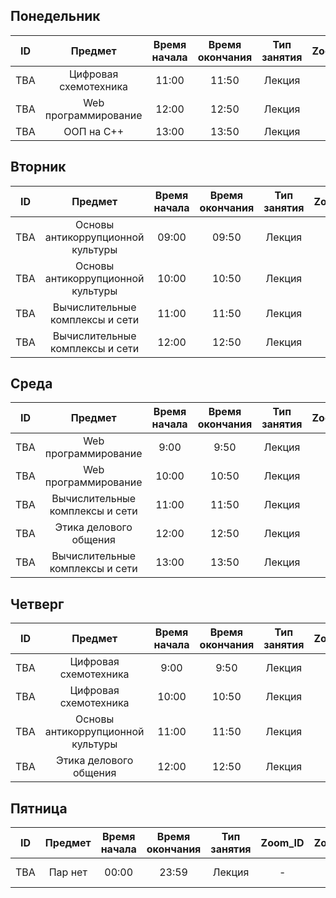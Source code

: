 ## Понедельник
| ID  |   Предмет   | Время начала | Время окончания | Тип занятия |  Zoom_ID   | Zoom_pass | Аудитория | Преподаватель  |
| --- | :---------: | :----------: | :-------------: | :---------: | :--------: | :-------: | :-------: | :------------: |
| TBA | Цифровая схемотехника |    11:00     |      11:50      |    Лекция     | - | - |     208     | Цепуштанова О.В |
| TBA | Web программирование |    12:00     |      12:50      |    Лекция     | - | - |     -     | Алагузов А. |
| TBA | ООП на C++ |    13:00     |      13:50      |    Лекция     | - | - |     209     | Кайранов |

## Вторник
| ID  |        Предмет        | Время начала | Время окончания | Тип занятия |  Zoom_ID   | Zoom_pass | Аудитория |  Преподаватель   |
| --- | :-------------------: | :----------: | :-------------: | :---------: | :--------: | :-------: | :-------: | :--------------: |
| TBA |    Основы антикоррупционной культуры     |    09:00     |      09:50      |    Лекция     | - | - |     102а     |  Коржумбаева Р.А.   |
| TBA |    Основы антикоррупционной культуры     |    10:00     |      10:50      |    Лекция     | - | - |     102а     |  Коржумбаева Р.А.   |
| TBA |    Вычислительные комплексы и сети     |    11:00     |      11:50      |    Лекция     | - |  -   |     208     |  Боранбаева А.Т.  |
| TBA |    Вычислительные комплексы и сети     |    12:00     |      12:50      |    Лекция     | - |  -   |     208     | Боранбаева А.Т. |

## Среда
| ID  |       Предмет       | Время начала | Время окончания | Тип занятия | Zoom_ID | Zoom_pass | Аудитория | Преподаватель  |
| --- | :-----------------: | :----------: | :-------------: | :---------: | :-----: | :-------: | :-------: | :------------: |
| TBA | Web программирование |    9:00     |      9:50      |    Лекция     | - | - |     -     | Алагузов А. |
| TBA | Web программирование |    10:00    |      10:50      |   Лекция     | - | - |     -     | Алагузов А. |
| TBA |    Вычислительные комплексы и сети     |    11:00     |      11:50      |    Лекция     | - |  -   |     208     | Боранбаева А.Т. |
| TBA |    Этика делового общения              |    12:00     |      12:50      |    Лекция     | - |  -   |     016     | - |
| TBA |    Вычислительные комплексы и сети     |    13:00     |      13:50      |    Лекция     | - |  -   |     016     | - |


## Четверг
| ID  |                    Предмет                    | Время начала | Время окончания | Тип занятия | Zoom_ID | Zoom_pass | Аудитория |   Преподаватель   |
| --- | :-------------------------------------------: | :----------: | :-------------: | :---------: | :-----: | :-------: | :-------: | :---------------: |
| TBA | Цифровая схемотехника |    9:00     |      9:50      |    Лекция     | - | - |     208     | Цепуштанова О.В |
| TBA | Цифровая схемотехника |    10:00    |      10:50     |    Лекция     | - | - |     208     | Цепуштанова О.В |
| TBA |    Основы антикоррупционной культуры     |    11:00     |      11:50      |    Лекция     | - | - |     102а     |  Коржумбаева Р.А.   |
| TBA |    Этика делового общения              |    12:00     |      12:50      |    Лекция     | - |  -   |     016     | - |

## Пятница
| ID  |                    Предмет                    | Время начала | Время окончания | Тип занятия |  Zoom_ID   | Zoom_pass | Аудитория | Преподаватель |
| --- | :-------------------------------------------: | :----------: | :-------------: | :---------: | :--------: | :-------: | :-------: | :-----------: |
| TBA | Пар нет |    00:00     |      23:59      |    Лекция     | - | - |     -     | Чил Рестов Отдыхатович |
